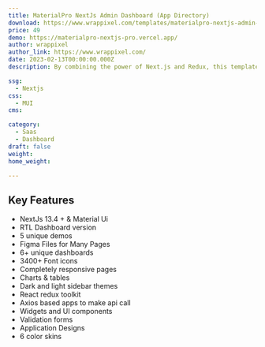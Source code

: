 ```yaml
---
title: MaterialPro NextJs Admin Dashboard (App Directory)
download: https://www.wrappixel.com/templates/materialpro-nextjs-admin-dashboard-app-directory/?ref=317
price: 49
demo: https://materialpro-nextjs-pro.vercel.app/
author: wrappixel
author_link: https://www.wrappixel.com/
date: 2023-02-13T00:00:00.000Z
description: By combining the power of Next.js and Redux, this template transforms your WebApps into mesmerizing experiences.

ssg:
  - Nextjs
css:
  - MUI
cms:

category:
  - Saas
  - Dashboard
draft: false
weight: 
home_weight:

---
```


## Key Features

- NextJs 13.4 + & Material Ui
- RTL Dashboard version
- 5 unique demos
- Figma Files for Many Pages
- 6+ unique dashboards
- 3400+ Font icons
- Completely responsive pages
- Charts & tables
- Dark and light sidebar themes
- React redux toolkit
- Axios based apps to make api call
- Widgets and UI components
- Validation forms
- Application Designs
- 6 color skins
